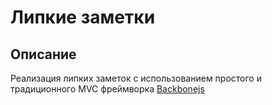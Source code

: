 # Липкие заметки

## Описание

Реализация липких заметок с использованием простого и традиционного MVC фреймворка [Backbonejs](http://backbonejs.org/)